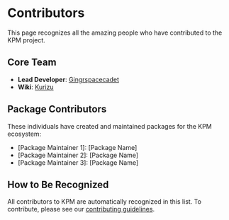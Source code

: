 # Contributors

This page recognizes all the amazing people who have contributed to the KPM project.

## Core Team

- **Lead Developer**: [Gingrspacecadet](https://github.com/gingrspacecadet)
- **Wiki**: [Kurizu](https://github.com/crizmo)

## Package Contributors

These individuals have created and maintained packages for the KPM ecosystem:

- [Package Maintainer 1]: [Package Name]
- [Package Maintainer 2]: [Package Name]
- [Package Maintainer 3]: [Package Name]

## How to Be Recognized

All contributors to KPM are automatically recognized in this list. To contribute, please see our [contributing guidelines](/contributing).
